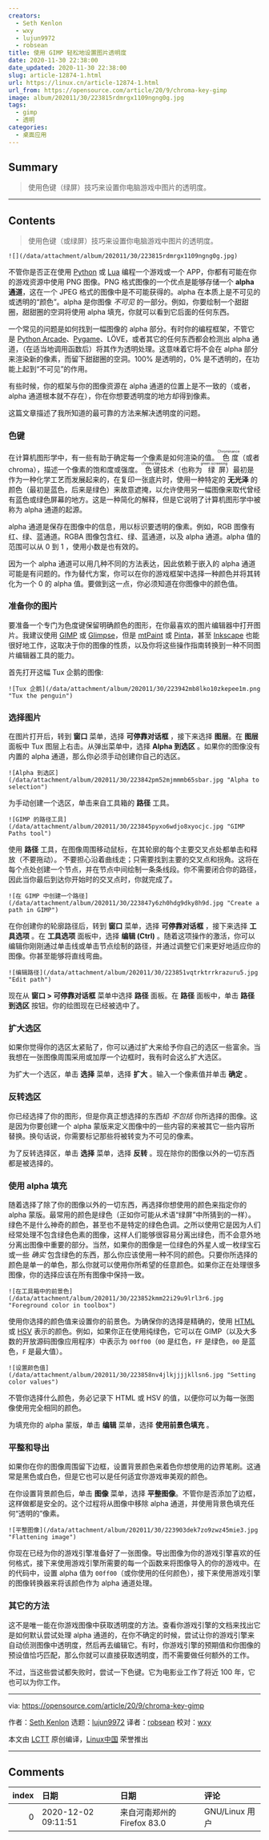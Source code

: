 ```yaml
---
creators:
  - Seth Kenlon
  - wxy
  - lujun9972
  - robsean
title: 使用 GIMP 轻松地设置图片透明度
date: 2020-11-30 22:38:00
date_updated: 2020-11-30 22:38:00
slug: article-12874-1.html
url: https://linux.cn/article-12874-1.html
url_from: https://opensource.com/article/20/9/chroma-key-gimp
image: album/202011/30/223815rdmrgx1109ngng0g.jpg
tags:
  - gimp
  - 透明
categories:
  - 桌面应用
---
```


## Summary

> 使用色键（绿屏）技巧来设置你电脑游戏中图片的透明度。

***

<!-- more -->

## Contents

> 
> 使用色键（或绿屏）技巧来设置你电脑游戏中图片的透明度。
> 
> 
> 

`![](/data/attachment/album/202011/30/223815rdmrgx1109ngng0g.jpg)`

不管你是否正在使用 [Python](https://opensource.com/article/17/10/python-101) 或 [Lua](https://opensource.com/article/17/4/how-program-games-raspberry-pi) 编程一个游戏或一个 APP，你都有可能在你的游戏资源中使用 PNG 图像。PNG 格式图像的一个优点是能够存储一个 **alpha 通道**，这在一个 JPEG 格式的图像中是不可能获得的。alpha 在本质上是不可见的或透明的“颜色”。alpha 是你图像 *不可见* 的一部分。例如，你要绘制一个甜甜圈，甜甜圈的空洞将使用 alpha 填充，你就可以看到它后面的任何东西。

一个常见的问题是如何找到一幅图像的 alpha 部分。有时你的编程框架，不管它是 [Python Arcade](https://opensource.com/article/18/4/easy-2d-game-creation-python-and-arcade)、[Pygame](https://opensource.com/article/17/12/game-framework-python)、LÖVE，或者其它的任何东西都会检测出 alpha 通道，（在适当地调用函数后）将其作为透明处理。这意味着它将不会在 alpha 部分来渲染新的像素，而留下甜甜圈的空洞。100% 是透明的，0% 是不透明的，在功能上起到“不可见”的作用。

有些时候，你的框架与你的图像资源在 alpha 通道的位置上是不一致的（或者，alpha 通道根本就不存在），你在你想要透明度的地方却得到像素。

这篇文章描述了我所知道的最可靠的方法来解决透明度的问题。

### 色键

在计算机图形学中，有一些有助于确定每一个像素是如何渲染的值。<ruby> 色度 <rt>  Chrominance </rt></ruby>（或者 chroma），描述一个像素的饱和度或强度。<ruby> 色键 <rt>  chroma key </rt></ruby>技术（也称为<ruby> 绿屏 <rt>  green screening </rt></ruby>）最初是作为一种化学工艺而发展起来的，在复印一张底片时，使用一种特定的 **无光泽** 的颜色（最初是蓝色，后来是绿色）来故意遮掩，以允许使用另一幅图像来取代曾经有蓝色或绿色屏幕的地方。这是一种简化的解释，但是它说明了计算机图形学中被称为 alpha 通道的起源。

alpha 通道是保存在图像中的信息，用以标识要透明的像素。例如，RGB 图像有红、绿、蓝通道。RGBA 图像包含红、绿、蓝通道，以及 alpha 通道。alpha 值的范围可以从 0 到 1 ，使用小数是也有效的。

因为一个 alpha 通道可以用几种不同的方法表达，因此依赖于嵌入的 alpha 通道可能是有问题的。作为替代方案，你可以在你的游戏框架中选择一种颜色并将其转化为一个 0 的 alpha 值。要做到这一点，你必须知道在你图像中的颜色值。

### 准备你的图片

要准备一个专门为色度键保留明确颜色的图形，在你最喜欢的图片编辑器中打开图片。我建议使用 [GIMP](http://gimp.org) 或 [Glimpse](https://glimpse-editor.github.io)，但是 [mtPaint](https://opensource.com/article/17/2/mtpaint-pixel-art-animated-gifs) 或 [Pinta](https://www.pinta-project.com/)，甚至 [Inkscape](http://inkscape.org) 也能很好地工作，这取决于你的图像的性质，以及你将这些操作指南转换到一种不同图片编辑器工具的能力。

首先打开这幅 Tux 企鹅的图像:

`![Tux 企鹅](/data/attachment/album/202011/30/223942mb8lko10zkepee1m.png "Tux the penguin")`

### 选择图片

在图片打开后，转到 **窗口** 菜单，选择 **可停靠对话框** ，接下来选择 **图层**。在 **图层** 面板中 Tux 图层上右击。从弹出菜单中，选择 **Alpha 到选区** 。如果你的图像没有内置的 alpha 通道，那么你必须手动创建你自己的选区。

`![Alpha 到选区](/data/attachment/album/202011/30/223842pm52mjmmmb65sbar.jpg "Alpha to selection")`

为手动创建一个选区，单击来自工具箱的 **路径** 工具。

`![GIMP 的路径工具](/data/attachment/album/202011/30/223845pyxo6wdjo8xyocjc.jpg "GIMP Paths tool")`

使用 **路径** 工具，在图像周围移动鼠标，在其轮廓的每个主要交叉点处都单击和释放（不要拖动）。 不要担心沿着曲线走；只需要找到主要的交叉点和拐角。这将在每个点处创建一个节点，并在节点中间绘制一条条线段。你不需要闭合你的路径，因此当你最后到达你开始时的交叉点时，你就完成了。

`![在 GIMP 中创建一个路径](/data/attachment/album/202011/30/223847y6zh0hdg9dky8h9d.jpg "Create a path in GIMP")`

在你创建你的轮廓路径后，转到 **窗口** 菜单，选择 **可停靠对话框** ，接下来选择 **工具选项** 。在 **工具选项** 面板中，选择 **编辑 (Ctrl)** 。随着这项操作的激活，你可以编辑你刚刚通过单击线或单击节点绘制的路径，并通过调整它们来更好地适应你的图像。你甚至能够将直线弯曲。

`![编辑路径](/data/attachment/album/202011/30/223851vqtrktrrkrazuru5.jpg "Edit path")`

现在从 **窗口 > 可停靠对话框** 菜单中选择 **路径** 面板。在 **路径** 面板中，单击 **路径到选区** 按钮。你的绘图现在已经被选中了。

### 扩大选区

如果你觉得你的选区太紧贴了，你可以通过扩大来给予你自己的选区一些富余。当我想在一张图像周围采用或加厚一个边框时，我有时会这么扩大选区。

为扩大一个选区，单击 **选择** 菜单，选择 **扩大** 。输入一个像素值并单击 **确定** 。

### 反转选区

你已经选择了你的图形，但是你真正想选择的东西却 *不包括* 你所选择的图像。这是因为你要创建一个 alpha 蒙版来定义图像中的一些内容的来被其它一些内容所替换。换句话说，你需要标记那些将被转变为不可见的像素。

为了反转选择区，单击 **选择** 菜单，选择 **反转** 。现在除你的图像以外的一切东西都是被选择的。

### 使用 alpha 填充

随着选择了除了你的图像以外的一切东西，再选择你想使用的颜色来指定你的 alpha 蒙版。最常用的颜色是绿色（正如你可能从术语“绿屏”中所猜到的一样）。绿色不是什么神奇的颜色，甚至也不是特定的绿色色调。之所以使用它是因为人们经常处理不包含绿色色素的图像，这样人们能够很容易分离出绿色，而不会意外地分离出图像中重要的部分。当然，如果你的图像是一位绿色的外星人或一枚绿宝石或一些 *确实* 包含绿色的东西，那么你应该使用一种不同的颜色。只要你所选择的颜色是单一的单色，那么你就可以使用你所希望的任意颜色。如果你正在处理很多图像，你的选择应该在所有图像中保持一致。

`![在工具箱中的前景色](/data/attachment/album/202011/30/223852kmm22i29u9lrl3r6.jpg "Foreground color in toolbox")`

使用你选择的颜色值来设置你的前景色。为确保你的选择是精确的，使用 [HTML](https://www.w3schools.com/colors/colors_picker.asp) 或 [HSV](https://en.wikipedia.org/wiki/HSL_and_HSV) 表示的颜色。例如，如果你正在使用纯绿色，它可以在 GIMP（以及大多数的开放源码图像应用程序）中表示为 `00ff00`（`00` 是红色，`FF` 是绿色，`00` 是蓝色，`F` 是最大值）。

`![设置颜色值](/data/attachment/album/202011/30/223858nv4jlkjjjjkllsn6.jpg "Setting color values")`

不管你选择什么颜色，务必记录下 HTML 或 HSV 的值，以便你可以为每一张图像使用完全相同的颜色。

为填充你的 alpha 蒙版，单击 **编辑** 菜单，选择 **使用前景色填充** 。

### 平整和导出

如果你在你的图像周围留下边框，设置背景颜色来着色你想使用的边界笔刷。这通常是黑色或白色，但是它也可以是任何适宜你游戏审美观的颜色。

在你设置背景颜色后，单击 **图像** 菜单，选择 **平整图像**。不管你是否添加了边框，这样做都是安全的。这个过程将从图像中移除 alpha 通道，并使用背景色填充任何“透明的”像素。

`![平整图像](/data/attachment/album/202011/30/223903dek7zo9zwz45mie3.jpg "Flattening image")`

你现在已经为你的游戏引擎准备好了一张图像。导出图像为你的游戏引擎喜欢的任何格式，接下来使用游戏引擎所需要的每一个函数来将图像导入的你的游戏中。在的代码中，设置 alpha 值为 `00ff00`（或你使用的任何颜色），接下来使用游戏引擎的图像转换器来将该颜色作为 alpha 通道处理。

### 其它的方法

这不是唯一能在你游戏图像中获取透明度的方法。查看你游戏引擎的文档来找出它是如何默认尝试处理 alpha 通道的，在你不确定的时候，尝试让你的游戏引擎来自动侦测图像中透明度，然后再去编辑它。有时，你游戏引擎的预期值和你图像的预设值恰巧匹配，那么你就可以直接获取透明度，而不需要做任何额外的工作。

不过，当这些尝试都失败时，尝试一下色键。它为电影业工作了将近 100 年，它也可以为你工作。

---

via: <https://opensource.com/article/20/9/chroma-key-gimp>

作者：[Seth Kenlon](https://opensource.com/users/seth) 选题：[lujun9972](https://github.com/lujun9972) 译者：[robsean](https://github.com/robsean) 校对：[wxy](https://github.com/wxy)

本文由 [LCTT](https://github.com/LCTT/TranslateProject) 原创编译，[Linux中国](https://linux.cn/) 荣誉推出

***

## Comments

|   index | 日期                | 日期                                       | 评论         |
|--------:|:--------------------|:-------------------------------------------|:-------------|
|       0 | 2020-12-02 09:11:51 | 来自河南郑州的 Firefox 83.0|GNU/Linux 用户 | 翻译不够好哇 |
